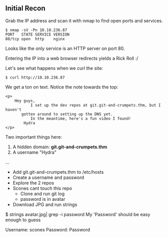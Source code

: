 

## Initial Recon

Grab the IP address and scan it with nmap to find open ports and services.

```
$ nmap -sV -Pn 10.10.236.87
PORT   STATE SERVICE VERSION
80/tcp open  http    nginx
```

Looks like the only service is an HTTP server on port 80. 

Entering the IP into a web browser redirects yields a Rick Roll :/

Let's see what happens when we curl the site:

```
$ curl http://10.10.236.87
```

We get a ton on text. Notice the note towards the top:

```
<p> 
	Hey guys,
           I set up the dev repos at git.git-and-crumpets.thm, but I haven't
	   gotten around to setting up the DNS yet. 
           In the meantime, here's a fun video I found!
        Hydra
</p>
``` 

Two important things here:
1. A hidden domain: **git.git-and-crumpets.thm**
2. A username "Hydra" 


...

- Add git.git-and-crumpets.thm to /etc/hosts
- Create a username and password
- Explore the 2 repos
- Scones cant touch this repo
   - Clone and run git log
   - password is in avatar
- Download JPG and run strings

$ strings avatar.jpg| grep -i password
My 'Password' should be easy enough to guess

Username: scones
Password: Password
